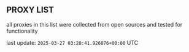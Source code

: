 ## PROXY LIST

all proxies in this list were collected from open sources and tested for functionality

last update: `2025-03-27 03:20:41.926076+00:00` UTC